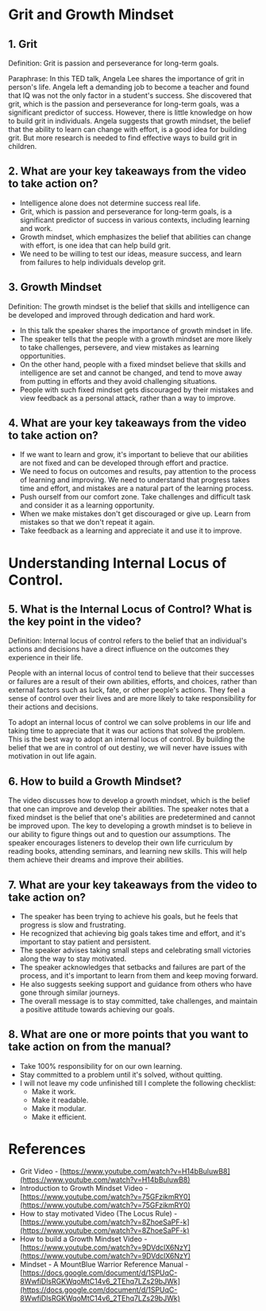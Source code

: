 # Grit and Growth Mindset

## 1. Grit

Definition: Grit is passion and perseverance for long-term goals.

Paraphrase: In this TED talk, Angela Lee shares the importance of grit in person's life. Angela left a demanding job to become a teacher and found that IQ was not the only factor in a student's success. She discovered that grit, which is the passion and perseverance for long-term goals, was a significant predictor of success. However, there is little knowledge on how to build grit in individuals. Angela suggests that growth mindset, the belief that the ability to learn can change with effort, is a good idea for building grit. But more research is needed to find effective ways to build grit in children.

## 2. What are your key takeaways from the video to take action on?

- Intelligence alone does not determine success real life.
- Grit, which is passion and perseverance for long-term goals, is a significant predictor of success in various contexts, including learning and work.
- Growth mindset, which emphasizes the belief that abilities can change with effort, is one idea that can help build grit.
- We need to be willing to test our ideas, measure success, and learn from failures to help individuals develop grit.

## 3. Growth Mindset

Definition: The growth mindset is the belief that skills and intelligence can be developed and improved through dedication and hard work.

- In this talk the speaker shares the importance of growth mindset in life.
- The speaker tells that the people with a growth mindset are more likely to take challenges, persevere, and view mistakes as learning opportunities.
- On the other hand, people with a fixed mindset believe that skills and intelligence are set and cannot be changed, and tend to move away from putting in efforts and they avoid challenging situations.
- People with such fixed mindset gets discouraged by their mistakes and view feedback as a personal attack, rather than a way to improve.

## 4. What are your key takeaways from the video to take action on?

- If we want to learn and grow, it's important to believe that our abilities are not fixed and can be developed through effort and practice.
- We need to focus on outcomes and results, pay attention to the process of learning and improving. We need to understand that progress takes time and effort, and mistakes are a natural part of the learning process.
- Push ourself from our comfort zone. Take challenges and difficult task and consider it as a learning opportunity.
- When we make mistakes don't get discouraged or give up. Learn from mistakes so that we don't repeat it again.
- Take feedback as a learning and appreciate it and use it to improve.

# Understanding Internal Locus of Control.

## 5. What is the Internal Locus of Control? What is the key point in the video?

Definition: Internal locus of control refers to the belief that an individual's actions and decisions have a direct influence on the outcomes they experience in their life. 

People with an internal locus of control tend to believe that their successes or failures are a result of their own abilities, efforts, and choices, rather than external factors such as luck, fate, or other people's actions. They feel a sense of control over their lives and are more likely to take responsibility for their actions and decisions.

To adopt an internal locus of control we can solve problems in our life and taking time to appreciate that it was our actions that solved the problem. This is the best way to adopt an internal locus of control. By building the belief that we are in control of out destiny, we will never have issues with motivation in out life again.

## 6. How to build a Growth Mindset?

The video discusses how to develop a growth mindset, which is the belief that one can improve and develop their abilities. The speaker notes that a fixed mindset is the belief that one's abilities are predetermined and cannot be improved upon. The key to developing a growth mindset is to believe in our ability to figure things out and to question our assumptions. The speaker encourages listeners to develop their own life curriculum by reading books, attending seminars, and learning new skills. This will help them achieve their dreams and improve their abilities.

## 7. What are your key takeaways from the video to take action on?

- The speaker has been trying to achieve his goals, but he feels that progress is slow and frustrating.
- He recognized that achieving big goals takes time and effort, and it's important to stay patient and persistent.
- The speaker advises taking small steps and celebrating small victories along the way to stay motivated.
- The speaker acknowledges that setbacks and failures are part of the process, and it's important to learn from them and keep moving forward.
- He also suggests seeking support and guidance from others who have gone through similar journeys.
- The overall message is to stay committed, take challenges, and maintain a positive attitude towards achieving our goals.

## 8. What are one or more points that you want to take action on from the manual?

- Take 100% responsibility for on our own learning.
- Stay committed to a problem until it's solved, without quitting.
- I will not leave my code unfinished till I complete the following checklist:
    - Make it work.
    - Make it readable.
    - Make it modular.
    - Make it efficient.

# References
- Grit Video - [https://www.youtube.com/watch?v=H14bBuluwB8](https://www.youtube.com/watch?v=H14bBuluwB8)
- Introduction to Growth Mindset Video - [https://www.youtube.com/watch?v=75GFzikmRY0](https://www.youtube.com/watch?v=75GFzikmRY0)
- How to stay motivated Video (The Locus Rule) - [https://www.youtube.com/watch?v=8ZhoeSaPF-k](https://www.youtube.com/watch?v=8ZhoeSaPF-k)
- How to build a Growth Mindset Video - [https://www.youtube.com/watch?v=9DVdclX6NzY](https://www.youtube.com/watch?v=9DVdclX6NzY)
- Mindset - A MountBlue Warrior Reference Manual - [https://docs.google.com/document/d/1SPUqC-8WwfiDlsRGKWqoMtC14v6_2TEhq7LZs29bJWk](https://docs.google.com/document/d/1SPUqC-8WwfiDlsRGKWqoMtC14v6_2TEhq7LZs29bJWk)
